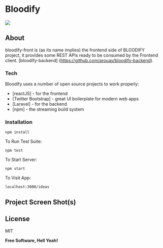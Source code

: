 # Bloodify
![](https://i.ibb.co/Pjjc2zx/iblood-logo.png) 

## About
bloodify-front is (as its name implies) the frontend side of BLOODIFY project, it provides some REST APIs ready to be consumed by the Frontend client.
 [bloodify-backend] (https://github.com/arouay/bloodify-backend). 

### Tech

Bloodify uses a number of open source projects to work properly:

* [reactJS] - for the frontend
* [Twitter Bootstrap] - great UI boilerplate for modern web apps
* [Laravel] - for the backend
* [npm] - the streaming build system

### Installation

`npm install`  

To Run Test Suite:  

`npm test`  

To Start Server:

`npm start`  

To Visit App:

`localhost:3000/ideas`  

## Project Screen Shot(s)


License
----

MIT


**Free Software, Hell Yeah!**
